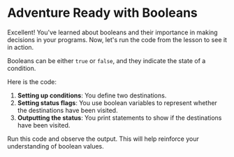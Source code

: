 # Adventure Ready with Booleans

Excellent! You've learned about booleans and their importance in making decisions in your programs. Now, let's run the code from the lesson to see it in action.

Booleans can be either `true` or `false`, and they indicate the state of a condition.

Here is the code:

1. **Setting up conditions**: You define two destinations.
2. **Setting status flags**: You use boolean variables to represent whether the destinations have been visited.
3. **Outputting the status**: You print statements to show if the destinations have been visited.

Run this code and observe the output. This will help reinforce your understanding of boolean values.
